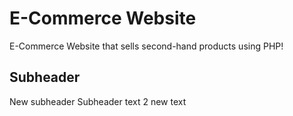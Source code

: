 # E-Commerce Website

E-Commerce Website that sells second-hand products using PHP!

## Subheader
New subheader
Subheader text 2
new text